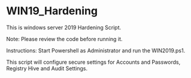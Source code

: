 # WIN19_Hardening
This is windows server 2019 Hardening Script. 

Note: Please review the code before running it. 


Instructions: 
Start Powershell as Administrator and run the WIN2019.ps1.

This script will configure secure settings for Accounts and Passwords, Registry Hive and Audit Settings. 
